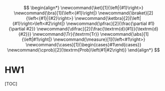 $$
\begin{align*}
\newcommand{\ket}[1]{\left|{#1}\right>}
\newcommand{\bra}[1]{\left<{#1}\right|}
\newcommand{\braket}[2]{\left<{#1}|{#2}\right>}
\newcommand{\ketbra}[2]{\left|{#1}\right>\left<#2\right|}
\newcommand{\pfrac}[2]{\frac{\partial #1}{\partial #2}}
\newcommand{\difrac}[2]{\frac{\textrm{d}{#1}}{\textrm{d}{#2}}}
\newcommand{\Tr}{\textrm{Tr}}
\newcommand{\abs}[1]{\left|#1\right|}
\newcommand{\measure}[1]{\left<#1\right>}
\newcommand{\cases}[1]{\begin{cases}#1\end{cases}}
\newcommand{\cprob}[2]{\textrm{Prob}\left(#1|#2\right)}
\end{align*}
$$

# HW1

[TOC]

